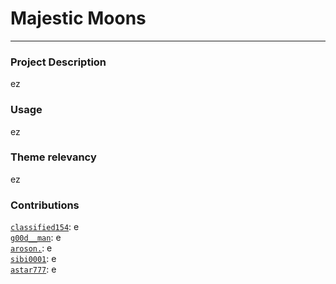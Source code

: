# Majestic Moons

---


### **Project Description**
ez

### **Usage**
ez

### **Theme relevancy**
ez

### **Contributions**
[`classified154`](https://github.com/Classified154): e  
[`g00d__man`](https://github.com/Sai-Prabhav): e  
[`aroson.`](https://github.com/Aroson1): e  
[`sibi0001`](https://github.com/Sibi-Agilan-17): e  
[`astar777`](https://github.com/Astar-777): e  
